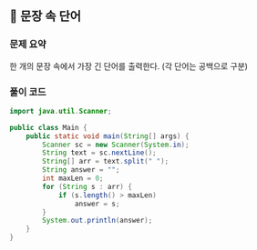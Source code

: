 ## 🌱 문장 속 단어

### 문제 요약

한 개의 문장 속에서 가장 긴 단어를 출력한다. (각 단어는 공백으로 구분)

### 풀이 코드

```java
import java.util.Scanner;

public class Main {
	public static void main(String[] args) {
		Scanner sc = new Scanner(System.in);
		String text = sc.nextLine();
		String[] arr = text.split(" ");
		String answer = "";
		int maxLen = 0;
		for (String s : arr) {
			if (s.length() > maxLen)
				answer = s;
		}
		System.out.println(answer);
	}
}
```
